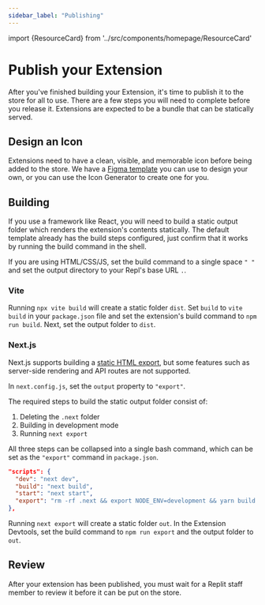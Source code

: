 ```yaml
---
sidebar_label: "Publishing"
---
```


import {ResourceCard} from '../src/components/homepage/ResourceCard'

# Publish your Extension

After you've finished building your Extension, it's time to publish it to the store for all to use. There are a few steps you will need to complete before you release it. Extensions are expected to be a bundle that can be statically served.

## Design an Icon

Extensions need to have a clean, visible, and memorable icon before being added to the store. We have a [Figma template](https://www.figma.com/community/file/1220063901895293170) you can use to design your own, or you can use the Icon Generator to create one for you.

<ResourceCard
  image="https://extension-9d8280fb-1a5f-495b-9624-aba982c42205.theflowingsky.repl.co/cover.png"
  href="https://replit.com/extension/@theflowingsky/9d8280fb-1a5f-495b-9624-aba982c42205"
  title="Icon Generator Extension"
  description="Use this extension in your Extension Repl to generate an icon for your own extension"
/>

<!-- [![Extension Icon Cover](https://s3-alpha.figma.com/hub/file/3206318308/7beb7f18-f8da-4456-91ee-e5e676cbd610-cover.png)](https://www.figma.com/community/file/1220063901895293170) -->

## Building

If you use a framework like React, you will need to build a static output folder which renders the extension's contents statically. The default template already has the build steps configured, just confirm that it works by running the build command in the shell. 

If you are using HTML/CSS/JS, set the build command to a single space `" "` and set the output directory to your Repl's base URL `.`.

### Vite

Running `npx vite build` will create a static folder `dist`. Set `build` to `vite build` in your `package.json` file and set the extension's build command to `npm run build`. Next, set the output folder to `dist`.

### Next.js

Next.js supports building a [static HTML export](https://nextjs.org/docs/advanced-features/static-html-export), but some features such as server-side rendering and API routes are not supported.

In `next.config.js`, set the `output` property to `"export"`.

The required steps to build the static output folder consist of:

1. Deleting the `.next` folder
2. Building in development mode
3. Running `next export`

All three steps can be collapsed into a single bash command, which can be set as the `"export"` command in `package.json`.

```json
"scripts": {
  "dev": "next dev",
  "build": "next build",
  "start": "next start",
  "export": "rm -rf .next && export NODE_ENV=development && yarn build && next export"
},
```

Running `next export` will create a static folder `out`. In the Extension Devtools, set the build command to `npm run export` and the output folder to `out`.

## Review

After your extension has been published, you must wait for a Replit staff member to review it before it can be put on the store.
